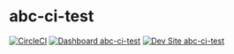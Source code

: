 # abc-ci-test

[![CircleCI](https://circleci.com/gh/regcrusher/abc-ci-test.svg?style=shield)](https://circleci.com/gh/regcrusher/abc-ci-test)
[![Dashboard abc-ci-test](https://img.shields.io/badge/dashboard-abc_ci_test-yellow.svg)](https://dashboard.pantheon.io/sites/244ece60-4250-4094-b563-4915812868ef#dev/code)
[![Dev Site abc-ci-test](https://img.shields.io/badge/site-abc_ci_test-blue.svg)](http://dev-abc-ci-test.pantheonsite.io/)